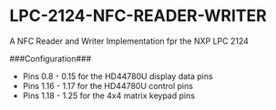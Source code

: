 # LPC-2124-NFC-READER-WRITER
A NFC Reader and Writer Implementation fpr the NXP LPC 2124

###Configuration###
- Pins 0.8 - 0.15 for the HD44780U display data pins
- Pins 1.16 - 1.17 for the HD44780U control pins
- Pins 1.18 - 1.25 for the 4x4 matrix keypad pins
